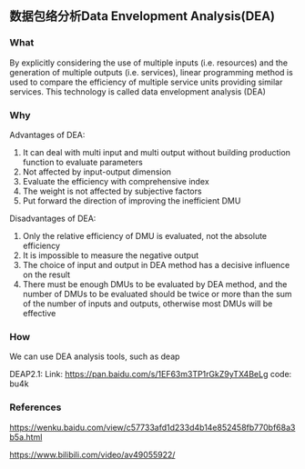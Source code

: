 ## 数据包络分析Data Envelopment Analysis(DEA)

### What
By explicitly considering the use of multiple inputs (i.e. resources) and the generation of multiple outputs (i.e. services), linear programming method is used to compare the efficiency of multiple service units providing similar services. This technology is called data envelopment analysis (DEA)

### Why
Advantages of DEA:</br>
1. It can deal with multi input and multi output without building production function to evaluate parameters</br>
2. Not affected by input-output dimension</br>
3. Evaluate the efficiency with comprehensive index</br>
4. The weight is not affected by subjective factors</br>
5. Put forward the direction of improving the inefficient DMU</br>

Disadvantages of DEA:</br>
1. Only the relative efficiency of DMU is evaluated, not the absolute efficiency</br>
2. It is impossible to measure the negative output</br>
3. The choice of input and output in DEA method has a decisive influence on the result</br>
4. There must be enough DMUs to be evaluated by DEA method, and the number of DMUs to be evaluated should be twice or more than the sum of the number of inputs and outputs, otherwise most DMUs will be effective</br>

### How
We can use DEA analysis tools, such as deap

DEAP2.1:
Link: https://pan.baidu.com/s/1EF63m3TP1rGkZ9yTX4BeLg code: bu4k 

### References
https://wenku.baidu.com/view/c57733afd1d233d4b14e852458fb770bf68a3b5a.html

https://www.bilibili.com/video/av49055922/

